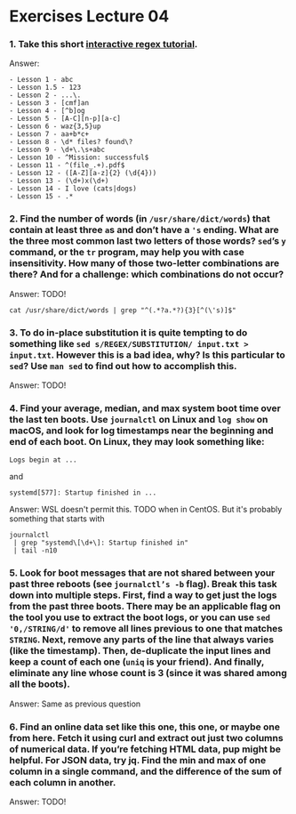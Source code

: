# Exercises Lecture 04

### 1. Take this short [interactive regex tutorial](https://regexone.com/).

Answer:

```
- Lesson 1 - abc
- Lesson 1.5 - 123
- Lesson 2 - ...\.
- Lesson 3 - [cmf]an
- Lesson 4 - [^b]og
- Lesson 5 - [A-C][n-p][a-c]
- Lesson 6 - waz{3,5}up
- Lesson 7 - aa+b*c+
- Lesson 8 - \d* files? found\?
- Lesson 9 - \d+\.\s+abc
- Lesson 10 - ^Mission: successful$
- Lesson 11 - ^(file_.+).pdf$
- Lesson 12 - ([A-Z][a-z]{2} (\d{4}))
- Lesson 13 - (\d+)x(\d+)
- Lesson 14 - I love (cats|dogs)
- Lesson 15 - .*
```

### 2. Find the number of words (in `/usr/share/dict/words`) that contain at least three `a`s and don’t have a `'s` ending. What are the three most common last two letters of those words? `sed`’s `y` command, or the `tr` program, may help you with case insensitivity. How many of those two-letter combinations are there? And for a challenge: which combinations do not occur?

Answer: TODO!
```
cat /usr/share/dict/words | grep "^(.*?a.*?){3}[^(\'s)]$"
```

### 3. To do in-place substitution it is quite tempting to do something like `sed s/REGEX/SUBSTITUTION/ input.txt > input.txt`. However this is a bad idea, why? Is this particular to `sed`? Use `man sed` to find out how to accomplish this.

Answer: TODO!

### 4. Find your average, median, and max system boot time over the last ten boots. Use `journalctl` on Linux and `log show` on macOS, and look for log timestamps near the beginning and end of each boot. On Linux, they may look something like:

```
Logs begin at ...
```
and

```
systemd[577]: Startup finished in ...
```

Answer: WSL doesn't permit this. TODO when in CentOS. But it's probably something that starts with

```
journalctl 
 | grep "systemd\[\d+\]: Startup finished in"
 | tail -n10
```

### 5. Look for boot messages that are not shared between your past three reboots (see `journalctl’s -b` flag). Break this task down into multiple steps. First, find a way to get just the logs from the past three boots. There may be an applicable flag on the tool you use to extract the boot logs, or you can use `sed '0,/STRING/d'` to remove all lines previous to one that matches `STRING`. Next, remove any parts of the line that always varies (like the timestamp). Then, de-duplicate the input lines and keep a count of each one (`uniq` is your friend). And finally, eliminate any line whose count is 3 (since it was shared among all the boots).

Answer: Same as previous question

### 6. Find an online data set like this one, this one, or maybe one from here. Fetch it using curl and extract out just two columns of numerical data. If you’re fetching HTML data, pup might be helpful. For JSON data, try jq. Find the min and max of one column in a single command, and the difference of the sum of each column in another.

Answer: TODO!
